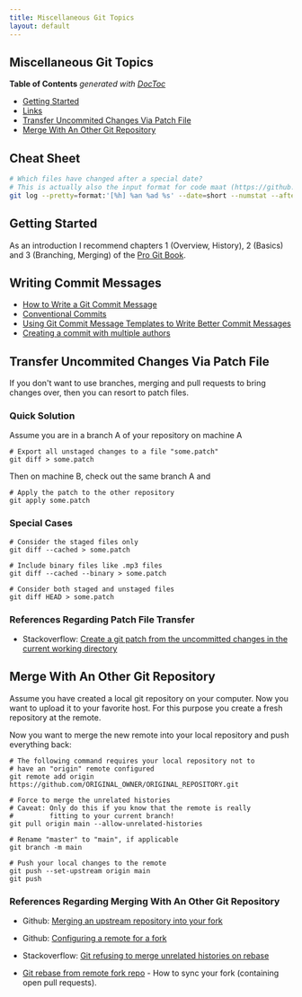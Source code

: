 ```yaml
---
title: Miscellaneous Git Topics
layout: default
---
```


## Miscellaneous Git Topics

<!-- START doctoc generated TOC please keep comment here to allow auto update -->
<!-- DON'T EDIT THIS SECTION, INSTEAD RE-RUN doctoc TO UPDATE -->
**Table of Contents**  *generated with [DocToc](https://github.com/thlorenz/doctoc)*

- [Getting Started](#getting-started)
- [Links](#links)
- [Transfer Uncommited Changes Via Patch File](#transfer-uncommited-changes-via-patch-file)
- [Merge With An Other Git Repository](#merge-with-an-other-git-repository)

<!-- END doctoc generated TOC please keep comment here to allow auto update -->

## Cheat Sheet

```sh
# Which files have changed after a special date?
# This is actually also the input format for code maat (https://github.com/adamtornhill/code-maat)
git log --pretty=format:'[%h] %an %ad %s' --date=short --numstat --after="2022-01-21 10:00"
```

## Getting Started

As an introduction I recommend chapters 1 (Overview, History), 2 (Basics) and 3 (Branching, Merging) of the [Pro Git Book](https://git-scm.com/book/en/v2).

## Writing Commit Messages

- [How to Write a Git Commit Message](https://cbea.ms/git-commit/)
- [Conventional Commits](conventional-commits.html)
- [Using Git Commit Message Templates to Write Better Commit Messages](https://gist.github.com/lisawolderiksen/a7b99d94c92c6671181611be1641c733)
- [Creating a commit with multiple authors](https://docs.github.com/en/pull-requests/committing-changes-to-your-project/creating-and-editing-commits/creating-a-commit-with-multiple-authors)

## Transfer Uncommited Changes Via Patch File

If you don't want to use branches, merging and pull requests to bring changes over, then you can resort to patch files.

### Quick Solution

Assume you are in a branch A of your repository on machine A

```shell
# Export all unstaged changes to a file "some.patch"
git diff > some.patch
```

Then on machine B, check out the same branch A and

```shell
# Apply the patch to the other repository
git apply some.patch
```

### Special Cases

```shell
# Consider the staged files only
git diff --cached > some.patch

# Include binary files like .mp3 files
git diff --cached --binary > some.patch

# Consider both staged and unstaged files
git diff HEAD > some.patch
```

### References Regarding Patch File Transfer

- Stackoverflow: [Create a git patch from the uncommitted changes in the current working directory](https://stackoverflow.com/questions/5159185/create-a-git-patch-from-the-uncommitted-changes-in-the-current-working-directory?answertab=votes#tab-top)

## Merge With An Other Git Repository

Assume you have created a local git repository on your computer. Now you want to upload it to your favorite host. For this purpose you create a fresh repository at the remote.

Now you want to merge the new remote into your local repository and push everything back:

```shell
# The following command requires your local repository not to
# have an "origin" remote configured
git remote add origin https://github.com/ORIGINAL_OWNER/ORIGINAL_REPOSITORY.git

# Force to merge the unrelated histories
# Caveat: Only do this if you know that the remote is really
#         fitting to your current branch!
git pull origin main --allow-unrelated-histories

# Rename "master" to "main", if applicable
git branch -m main

# Push your local changes to the remote
git push --set-upstream origin main
git push
```

### References Regarding Merging With An Other Git Repository

- Github: [Merging an upstream repository into your fork](https://docs.github.com/en/github/collaborating-with-issues-and-pull-requests/merging-an-upstream-repository-into-your-fork)

- Github: [Configuring a remote for a fork](https://docs.github.com/en/github/collaborating-with-issues-and-pull-requests/configuring-a-remote-for-a-fork)

- Stackoverflow: [Git refusing to merge unrelated histories on rebase
](https://stackoverflow.com/questions/37937984/git-refusing-to-merge-unrelated-histories-on-rebase)

- [Git rebase from remote fork repo](https://gist.github.com/ravibhure/a7e0918ff4937c9ea1c456698dcd58aa) - How to sync your fork (containing open pull requests).
